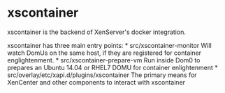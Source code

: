 xscontainer
===========
xscontainer is the backend of XenServer's docker integration.

xscontainer has three main entry points:
    * src/xscontainer-monitor
      Will watch DomUs on the same host, if they are registered for container
      englightenment.
    * src/xscontainer-prepare-vm
      Run inside Dom0 to prepares an Ubuntu 14.04 or RHEL7 DOMU for container
      enlightenment
    * src/overlay/etc/xapi.d/plugins/xscontainer
      The primary means for XenCenter and other components to interact with
      xscontainer
